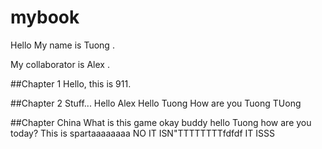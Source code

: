 # mybook
Hello
My
name
is
Tuong
.

My
collaborator
is
Alex
.

##Chapter 1
Hello, this is 911. 

##Chapter 2
Stuff...
Hello Alex
Hello Tuong
How are you Tuong TUong 

##Chapter China 
What is this game okay buddy hello Tuong how are you today?
This is spartaaaaaaaa
NO IT ISN"TTTTTTTTfdfdf
IT ISSS